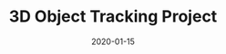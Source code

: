 ---
title: "3D Object Tracking Project"
excerpt: "3D object tracking system using camera image and Lidar point clouds."
header:
  teaser: "/assets/images/project-1-teaser.png"
date: 2020-01-15
technologies: C++, YOLO
collection: projects
---